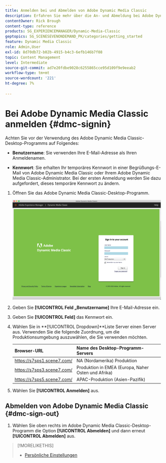 ```yaml
---
title: Anmelden bei und Abmelden von Adobe Dynamic Media Classic
description: Erfahren Sie mehr über die An- und Abmeldung bei Adobe Dynamic Media Classic. Erfahren Sie außerdem, wie Sie eine Verbindung zu einem Produktions-Server in Nordamerika (NA), Europa, dem Nahen Osten, Afrika (EMEA) oder dem asiatisch-pazifischen Raum (APAC) herstellen.
contentOwner: Rick Brough
content-type: reference
products: SG_EXPERIENCEMANAGER/Dynamic-Media-Classic
geptopics: SG_SCENESEVENONDEMAND_PK/categories/getting_started
feature: Dynamic Media Classic
role: Admin,User
exl-id: 8d70db72-b02b-4915-b4c3-6efb146b7f08
topic: Content Management
level: Intermediate
source-git-commit: ad7e20fdbe9028c6255865cce95d109f9e9eeab2
workflow-type: tm+mt
source-wordcount: '221'
ht-degree: 7%

---
```


<!-- UPDATE THIS TOPIC AFTER DECEMBER 31, 2020!!!!! -->

# Bei Adobe Dynamic Media Classic anmelden {#dmc-signin}

Achten Sie vor der Verwendung des Adobe Dynamic Media Classic-Desktop-Programms auf Folgendes:

* **Benutzername**: Sie verwenden Ihre E-Mail-Adresse als Ihren Anmeldenamen.

* **Kennwort**: Sie erhalten Ihr temporäres Kennwort in einer Begrüßungs-E-Mail von Adobe Dynamic Media Classic oder Ihrem Adobe Dynamic Media Classic-Administrator. Bei der ersten Anmeldung werden Sie dazu aufgefordert, dieses temporäre Kennwort zu ändern.

1. Öffnen Sie das Adobe Dynamic Media Classic-Desktop-Programm.

   ![Adobe Dynamic Media Classic-Anmeldung](/help/using/assets/dmclassic-login1.png)

1. Geben Sie **[!UICONTROL Feld „Benutzername]** Ihre E-Mail-Adresse ein.
1. Geben Sie **[!UICONTROL Feld]** das Kennwort ein.
1. Wählen Sie in **[!UICONTROL Dropdown]**Liste Server einen Server aus.
Verwenden Sie die folgende Zuordnung, um die Produktionsumgebung auszuwählen, die Sie verwenden möchten.

   | Browser-URL | Name des Desktop-Programm-Servers |
   | --- | --- |
   | https://s7sps1.scene7.com/ | NA (Nordamerika) Produktion |
   | https://s7sps3.scene7.com/ | Produktion in EMEA (Europa, Naher Osten und Afrika) |
   | https://s7sps5.scene7.com/ | APAC-Produktion (Asien-Pazifik) |

1. Wählen Sie **[!UICONTROL Anmelden]** aus.

## Abmelden von Adobe Dynamic Media Classic {#dmc-sign-out}

1. Wählen Sie oben rechts im Adobe Dynamic Media Classic-Desktop-Programm die Option **[!UICONTROL Abmelden]** und dann erneut **[!UICONTROL Abmelden]** aus.

>[!MORELIKETHIS]
>
>* [Persönliche Einstellungen](personal-setup.md#personal_setup)
